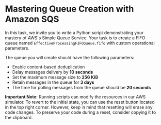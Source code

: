 # Mastering Queue Creation with Amazon SQS

In this task, we invite you to write a Python script demonstrating your mastery of AWS's Simple Queue Service. Your task is to create a FIFO queue named `EffectiveProcessingFIFOQueue.fifo` with custom operational parameters.

The queue you will create should have the following parameters:

* Enable content-based deduplication
* Delay messages delivery by **10 seconds**
* Set the maximum message size to **256 KiB**
* Retain messages in the queue for **3 days**
* The time for polling messages from the queue should be **20 seconds**

**Important Note**: Running scripts can modify the resources in our AWS simulator. To revert to the initial state, you can use the reset button located in the top right corner. However, keep in mind that resetting will erase any code changes. To preserve your code during a reset, consider copying it to the clipboard.